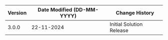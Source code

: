 | **Version** | **Date Modified (DD-MM-YYYY)** | **Change History**                                                 |
|-------------|--------------------------------|--------------------------------------------------------------------|
| 3.0.0       | 22-11-2024                     | Initial Solution Release   |